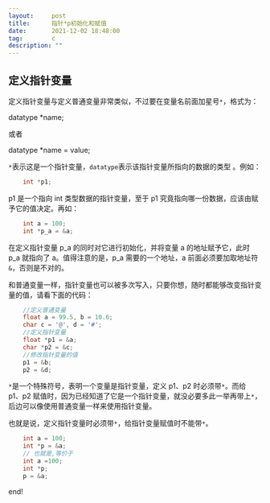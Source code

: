 ```yaml
---
layout:     post
title:      指针*p初始化和赋值
date:       2021-12-02 18:48:00
tag:        c
description: ""
---
```


## 定义指针变量

定义指针变量与定义普通变量非常类似，不过要在变量名前面加星号`*`，格式为：

datatype *name;

或者

datatype *name = value;

`*`表示这是一个指针变量，`datatype`表示该指针变量所指向的数据的类型 。例如：
```csharp
    int *p1;
```

p1 是一个指向 int 类型数据的指针变量，至于 p1 究竟指向哪一份数据，应该由赋予它的值决定。再如：
```csharp
    int a = 100;
    int *p_a = &a;
```

在定义指针变量 p_a 的同时对它进行初始化，并将变量 a 的地址赋予它，此时 p_a 就指向了 a。值得注意的是，p_a 需要的一个地址，a 前面必须要加取地址符`&`，否则是不对的。

和普通变量一样，指针变量也可以被多次写入，只要你想，随时都能够改变指针变量的值，请看下面的代码：
```csharp
    //定义普通变量
    float a = 99.5, b = 10.6;
    char c = '@', d = '#';
    //定义指针变量
    float *p1 = &a;
    char *p2 = &c;
    //修改指针变量的值
    p1 = &b;
    p2 = &d;
```

`*`是一个特殊符号，表明一个变量是指针变量，定义 p1、p2 时必须带`*`。而给 p1、p2 赋值时，因为已经知道了它是一个指针变量，就没必要多此一举再带上`*`，后边可以像使用普通变量一样来使用指针变量。

也就是说，定义指针变量时必须带`*`，给指针变量赋值时不能带`*`。
```csharp
    int a = 100;
    int *p = &a;
    // 也就是,等价于
    int a =100;
    int *p;
    p = &a;
```

end!
